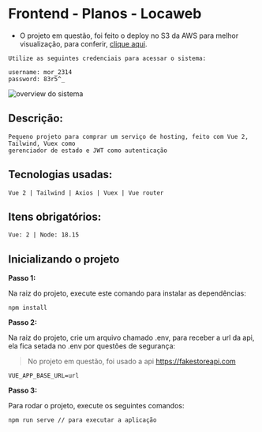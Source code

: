 
# Frontend - Planos - Locaweb

- O projeto em questão, foi feito o deploy no S3 da AWS para melhor visualização, para conferir, [clique aqui](http://choose-plan-locaweb.s3-website-sa-east-1.amazonaws.com).

```
Utilize as seguintes credenciais para acessar o sistema:

username: mor_2314 
password: 83r5^_ 
```

![overview do sistema](https://user-images.githubusercontent.com/72708795/232961067-199d4f28-e724-4b5b-aaac-7155c1170a08.gif)


## Descrição:
```
Pequeno projeto para comprar um serviço de hosting, feito com Vue 2, Tailwind, Vuex como 
gerenciador de estado e JWT como autenticação
```

## Tecnologias usadas: 
```
Vue 2 | Tailwind | Axios | Vuex | Vue router
```

## Itens obrigatórios: 
```
Vue: 2 | Node: 18.15 
```

## Inicializando o projeto

**Passo 1:**

Na raiz do projeto, execute este comando para instalar as dependências:

```
npm install
```

**Passo 2:**

Na raiz do projeto, crie um arquivo chamado .env, para receber a url da api, ela fica setada no .env por questões de segurança:
> No projeto em questão, foi usado a api https://fakestoreapi.com

```
VUE_APP_BASE_URL=url
```

**Passo 3:**

Para rodar o projeto, execute os seguintes comandos:

```
npm run serve // para executar a aplicação
```
